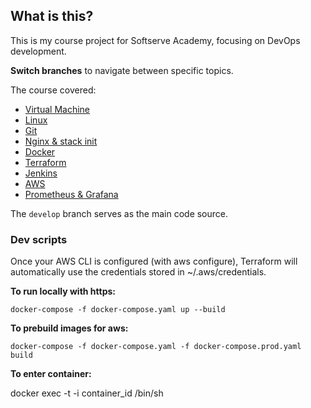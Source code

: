 ## What is this?
This is my course project for Softserve Academy, focusing on DevOps development.

**Switch branches** to navigate between specific topics.

The course covered:
- [Virtual Machine](https://github.com/tsiotska/CloudTech-studying/tree/VM)
- [Linux](https://github.com/tsiotska/CloudTech-studying/tree/linux)
- [Git](https://github.com/tsiotska/CloudTech-studying/tree/git)
- [Nginx & stack init](https://github.com/tsiotska/CloudTech-studying/tree/nginx)
- [Docker](https://github.com/tsiotska/CloudTech-studying/tree/docker)
- [Terraform](https://github.com/tsiotska/CloudTech-studying/tree/terraform)
- [Jenkins](https://github.com/tsiotska/CloudTech-studying/tree/jenkins)
- [AWS](https://github.com/tsiotska/CloudTech-studying/tree/aws)
- [Prometheus & Grafana](https://github.com/tsiotska/CloudTech-studying/tree/prometheus)

The `develop` branch serves as the main code source.

### Dev scripts
Once your AWS CLI is configured (with aws configure), Terraform will automatically use the credentials stored in ~/.aws/credentials.

**To run locally with https:**

`docker-compose -f docker-compose.yaml up --build`

**To prebuild images for aws:**

`docker-compose -f docker-compose.yaml -f docker-compose.prod.yaml build`

**To enter container:**

docker exec -t -i container_id  /bin/sh